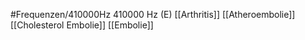 #Frequenzen/410000Hz
410000 Hz (E)
[[Arthritis]]
[[Atheroembolie]]
[[Cholesterol Embolie]]
[[Embolie]]